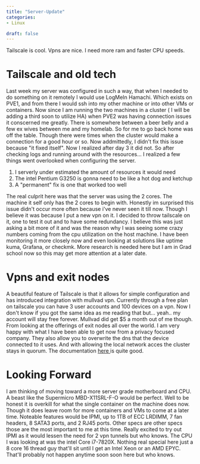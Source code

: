 ```yaml
---
title: "Server-Update"
categories:
- Linux

draft: false
---
```


Tailscale is cool. Vpns are nice. I need more ram and faster CPU speeds.
<!--more-->

# Tailscale and old tech 
Last week my server was configured in such a way, that when I needed to do something on it remotely I would use LogMeIn Hamachi. Which exists on PVE1, and from there I would ssh into my other machine or into other VMs or containers. Now since I am running the two machines in a cluster ( I will be adding a third soon to utilize HA) when PVE2 was having connection issues it conscerned me greatly. There is somewhere between a beer belly and a few ex wives between me and my homelab. So for me to go back home was off the table. Though there were times when the cluster would make a connection for a good hour or so. Now addmittedly, I didn't fix this issue because "it fixed itself". Now I realized after day 3 it did not. So after checking logs and running around with the resources... I realized a few things went overlooked when configuring the server. 

1. I serverly under estimated the amount of resources it would need
2. The intel Pentium G3250 is gonna need to be like a hot dog and ketchup 
3. A "permanent" fix is one that worked too well

The real culprit here was that the server was using the 2 cores. The machine it self only has the 2 cores to begin with. Honestly im surprised this issue didn't occur more often because i've never seen it till now. Though I believe it was because I put a new vpn on it. I decided to throw tailscale on it, one to test it out and to have some redundancy. I believe this was just asking a bit more of it and was the reason why I was seeing some crazy numbers coming from the cpu utilization on the host machine. I have been monitoring it more closely now and even looking at solutions like uptime kuma, Grafana, or checkmk. More research is needed here but I am in Grad school now so this may get more attention at a later date.

# Vpns and exit nodes
A beautiful feature of Tailscale is that it allows for simple configuration and has introduced integration with mullvad vpn. Currently through a free plan on tailscale you can have 3 user accounts and 100 devices on a vpn. Now I don't know if you got the same idea as me reading that but... yeah.. my account will stay free forever. Mullvad did get $5 a month out of me though. From looking at the offerings of exit nodes all over the world. I am very happy with what I have been able to get now from a privacy focused company. They also allow you to overwrite the dns that the device connected to it uses. And with allowing the local network acces the cluster stays in quorum. The documentation <a href="https://tailscale.com/kb/1258/mullvad-exit-nodes?tab=linux">here </a>is quite good.

# Looking Forward 
I am thinking of moving toward a more server grade motherboard and CPU. A beast like the Supermicro MBD-X11SRL-F-O would be perfect. Well to be honest it is overkill for what the single container on the machine does now. Though it does leave room for more containers and VMs to come at a later time. Noteable features would be IPMI, up to 1TB of ECC LRDIMM, 7 fan headers, 8 SATA3 ports, and 2 RJ45 ports. Other specs are other specs those are the most important to me at this time. Really excited to try out IPMI as it would lessen the need for 2 vpn tunnels but who knows. The CPU I was looking at was the intel Core i7-7820X. Nothing real special here just a 8 core 16 thread guy that'll sit until I get an Intel Xeon or an AMD EPYC. That'll probably not happen anytime soon soon here but who knows.